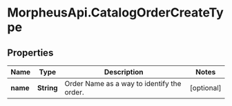 # MorpheusApi.CatalogOrderCreateType

## Properties

Name | Type | Description | Notes
------------ | ------------- | ------------- | -------------
**name** | **String** | Order Name as a way to identify the order. | [optional] 


